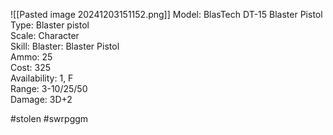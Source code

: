 ![[Pasted image 20241203151152.png]]
Model: BlasTech DT-15 Blaster Pistol  
Type: Blaster pistol  
Scale: Character  
Skill: Blaster: Blaster Pistol  
Ammo: 25  
Cost: 325  
Availability: 1, F  
Range: 3-10/25/50  
Damage: 3D+2

#stolen #swrpggm

